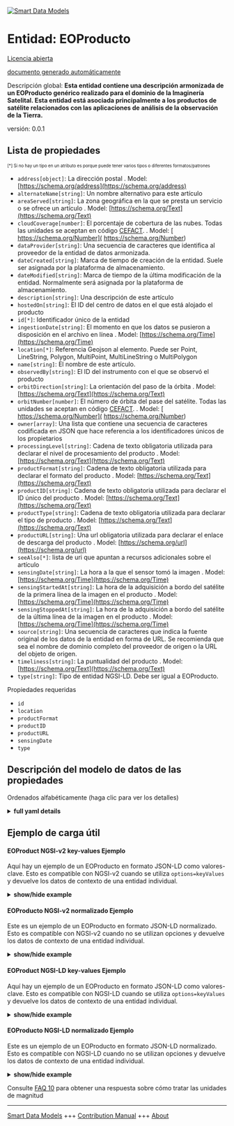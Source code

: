 <!-- 10-Header -->  
[![Smart Data Models](https://smartdatamodels.org/wp-content/uploads/2022/01/SmartDataModels_logo.png "Logo")](https://smartdatamodels.org)  
Entidad: EOProducto  
===================<!-- /10-Header -->  
<!-- 15-License -->  
[Licencia abierta](https://github.com/smart-data-models//dataModel.SatelliteImagery/blob/master/EOProduct/LICENSE.md)  
[documento generado automáticamente](https://docs.google.com/presentation/d/e/2PACX-1vTs-Ng5dIAwkg91oTTUdt8ua7woBXhPnwavZ0FxgR8BsAI_Ek3C5q97Nd94HS8KhP-r_quD4H0fgyt3/pub?start=false&loop=false&delayms=3000#slide=id.gb715ace035_0_60)  
<!-- /15-License -->  
<!-- 20-Description -->  
Descripción global: **Esta entidad contiene una descripción armonizada de un EOProducto genérico realizado para el dominio de la Imaginería Satelital. Esta entidad está asociada principalmente a los productos de satélite relacionados con las aplicaciones de análisis de la observación de la Tierra.**  
versión: 0.0.1  
<!-- /20-Description -->  
<!-- 30-PropertiesList -->  

## Lista de propiedades  

<sup><sub>[*] Si no hay un tipo en un atributo es porque puede tener varios tipos o diferentes formatos/patrones</sub></sup>  
- `address[object]`: La dirección postal  . Model: [https://schema.org/address](https://schema.org/address)- `alternateName[string]`: Un nombre alternativo para este artículo  - `areaServed[string]`: La zona geográfica en la que se presta un servicio o se ofrece un artículo  . Model: [https://schema.org/Text](https://schema.org/Text)- `cloudCoverage[number]`: El porcentaje de cobertura de las nubes. Todas las unidades se aceptan en código [CEFACT](https://www.unece.org/cefact.html).  . Model: [ https://schema.org/Number]( https://schema.org/Number)- `dataProvider[string]`: Una secuencia de caracteres que identifica al proveedor de la entidad de datos armonizada.  - `dateCreated[string]`: Marca de tiempo de creación de la entidad. Suele ser asignada por la plataforma de almacenamiento.  - `dateModified[string]`: Marca de tiempo de la última modificación de la entidad. Normalmente será asignada por la plataforma de almacenamiento.  - `description[string]`: Una descripción de este artículo  - `hostedOn[string]`: El ID del centro de datos en el que está alojado el producto  - `id[*]`: Identificador único de la entidad  - `ingestionDate[string]`: El momento en que los datos se pusieron a disposición en el archivo en línea  . Model: [https://schema.org/Time](https://schema.org/Time)- `location[*]`: Referencia Geojson al elemento. Puede ser Point, LineString, Polygon, MultiPoint, MultiLineString o MultiPolygon  - `name[string]`: El nombre de este artículo.  - `observedBy[string]`: El ID del instrumento con el que se observó el producto  - `orbitDirection[string]`: La orientación del paso de la órbita  . Model: [https://schema.org/Text](https://schema.org/Text)- `orbitNumber[number]`: El número de órbita del pase del satélite. Todas las unidades se aceptan en código [CEFACT](https://www.unece.org/cefact.html).  . Model: [ https://schema.org/Number]( https://schema.org/Number)- `owner[array]`: Una lista que contiene una secuencia de caracteres codificada en JSON que hace referencia a los identificadores únicos de los propietarios  - `processingLevel[string]`: Cadena de texto obligatoria utilizada para declarar el nivel de procesamiento del producto  . Model: [https://schema.org/Text](https://schema.org/Text)- `productFormat[string]`: Cadena de texto obligatoria utilizada para declarar el formato del producto  . Model: [https://schema.org/Text](https://schema.org/Text)- `productID[string]`: Cadena de texto obligatoria utilizada para declarar el ID único del producto  . Model: [https://schema.org/Text](https://schema.org/Text)- `productType[string]`: Cadena de texto obligatoria utilizada para declarar el tipo de producto  . Model: [https://schema.org/Text](https://schema.org/Text)- `productURL[string]`: Una url obligatoria utilizada para declarar el enlace de descarga del producto  . Model: [https://schema.org/url](https://schema.org/url)- `seeAlso[*]`: lista de uri que apuntan a recursos adicionales sobre el artículo  - `sensingDate[string]`: La hora a la que el sensor tomó la imagen  . Model: [https://schema.org/Time](https://schema.org/Time)- `sensingStartedAt[string]`: La hora de la adquisición a bordo del satélite de la primera línea de la imagen en el producto  . Model: [https://schema.org/Time](https://schema.org/Time)- `sensingStoppedAt[string]`: La hora de la adquisición a bordo del satélite de la última línea de la imagen en el producto  . Model: [https://schema.org/Time](https://schema.org/Time)- `source[string]`: Una secuencia de caracteres que indica la fuente original de los datos de la entidad en forma de URL. Se recomienda que sea el nombre de dominio completo del proveedor de origen o la URL del objeto de origen.  - `timeliness[string]`: La puntualidad del producto  . Model: [https://schema.org/Text](https://schema.org/Text)- `type[string]`: Tipo de entidad NGSI-LD. Debe ser igual a EOProducto.  <!-- /30-PropertiesList -->  
<!-- 35-RequiredProperties -->  
Propiedades requeridas  
- `id`  - `location`  - `productFormat`  - `productID`  - `productURL`  - `sensingDate`  - `type`  <!-- /35-RequiredProperties -->  
<!-- 40-RequiredProperties -->  
<!-- /40-RequiredProperties -->  
<!-- 50-DataModelHeader -->  
## Descripción del modelo de datos de las propiedades  
Ordenados alfabéticamente (haga clic para ver los detalles)  
<!-- /50-DataModelHeader -->  
<!-- 60-ModelYaml -->  
<details><summary><strong>full yaml details</strong></summary>    
```yaml  
EOProduct:    
  description: 'This entity contains a harmonised description of a generic EOProduct made for the Satellite Imagerry domain. This entity is primarily associated with the satellite products related to Earth Observation Analysis applications.'    
  properties:    
    address:    
      description: 'The mailing address'    
      properties:    
        addressCountry:    
          description: 'Property. The country. For example, Spain. Model:''https://schema.org/addressCountry'''    
          type: string    
        addressLocality:    
          description: 'Property. The locality in which the street address is, and which is in the region. Model:''https://schema.org/addressLocality'''    
          type: string    
        addressRegion:    
          description: 'Property. The region in which the locality is, and which is in the country. Model:''https://schema.org/addressRegion'''    
          type: string    
        postOfficeBoxNumber:    
          description: 'Property. The post office box number for PO box addresses. For example, 03578. Model:''https://schema.org/postOfficeBoxNumber'''    
          type: string    
        postalCode:    
          description: 'Property. The postal code. For example, 24004. Model:''https://schema.org/https://schema.org/postalCode'''    
          type: string    
        streetAddress:    
          description: 'Property. The street address. Model:''https://schema.org/streetAddress'''    
          type: string    
      type: object    
      x-ngsi:    
        model: https://schema.org/address    
        type: Property    
    alternateName:    
      description: 'An alternative name for this item'    
      type: string    
      x-ngsi:    
        type: Property    
    areaServed:    
      description: 'The geographic area where a service or offered item is provided'    
      type: string    
      x-ngsi:    
        model: https://schema.org/Text    
        type: Property    
    cloudCoverage:    
      description: 'The cloud coverage percentage. All units are accepted in [CEFACT](https://www.unece.org/cefact.html) code.'    
      type: number    
      x-ngsi:    
        model: ' https://schema.org/Number'    
        type: Property    
        units: percent    
    dataProvider:    
      description: 'A sequence of characters identifying the provider of the harmonised data entity.'    
      type: string    
      x-ngsi:    
        type: Property    
    dateCreated:    
      description: 'Entity creation timestamp. This will usually be allocated by the storage platform.'    
      format: date-time    
      type: string    
      x-ngsi:    
        type: Property    
    dateModified:    
      description: 'Timestamp of the last modification of the entity. This will usually be allocated by the storage platform.'    
      format: date-time    
      type: string    
      x-ngsi:    
        type: Property    
    description:    
      description: 'A description of this item'    
      type: string    
      x-ngsi:    
        type: Property    
    hostedOn:    
      description: 'The ID of the data hub that the product is hosted on'    
      format: uri    
      type: string    
      x-ngsi:    
        type: Relationship    
    id:    
      anyOf: &eoproduct_-_properties_-_owner_-_items_-_anyof    
        - description: 'Property. Identifier format of any NGSI entity'    
          maxLength: 256    
          minLength: 1    
          pattern: ^[\w\-\.\{\}\$\+\*\[\]`|~^@!,:\\]+$    
          type: string    
        - description: 'Property. Identifier format of any NGSI entity'    
          format: uri    
          type: string    
      description: 'Unique identifier of the entity'    
      x-ngsi:    
        type: Property    
    ingestionDate:    
      description: 'The time at which the data was made available in the online archive'    
      format: date-time    
      type: string    
      x-ngsi:    
        model: https://schema.org/Time    
        type: Property    
    location:    
      description: 'Geojson reference to the item. It can be Point, LineString, Polygon, MultiPoint, MultiLineString or MultiPolygon'    
      oneOf:    
        - description: 'GeoProperty. Geojson reference to the item. Point'    
          properties:    
            bbox:    
              items:    
                type: number    
              minItems: 4    
              type: array    
            coordinates:    
              items:    
                type: number    
              minItems: 2    
              type: array    
            type:    
              enum:    
                - Point    
              type: string    
          required:    
            - type    
            - coordinates    
          title: 'GeoJSON Point'    
          type: object    
        - description: 'GeoProperty. Geojson reference to the item. LineString'    
          properties:    
            bbox:    
              items:    
                type: number    
              minItems: 4    
              type: array    
            coordinates:    
              items:    
                items:    
                  type: number    
                minItems: 2    
                type: array    
              minItems: 2    
              type: array    
            type:    
              enum:    
                - LineString    
              type: string    
          required:    
            - type    
            - coordinates    
          title: 'GeoJSON LineString'    
          type: object    
        - description: 'GeoProperty. Geojson reference to the item. Polygon'    
          properties:    
            bbox:    
              items:    
                type: number    
              minItems: 4    
              type: array    
            coordinates:    
              items:    
                items:    
                  items:    
                    type: number    
                  minItems: 2    
                  type: array    
                minItems: 4    
                type: array    
              type: array    
            type:    
              enum:    
                - Polygon    
              type: string    
          required:    
            - type    
            - coordinates    
          title: 'GeoJSON Polygon'    
          type: object    
        - description: 'GeoProperty. Geojson reference to the item. MultiPoint'    
          properties:    
            bbox:    
              items:    
                type: number    
              minItems: 4    
              type: array    
            coordinates:    
              items:    
                items:    
                  type: number    
                minItems: 2    
                type: array    
              type: array    
            type:    
              enum:    
                - MultiPoint    
              type: string    
          required:    
            - type    
            - coordinates    
          title: 'GeoJSON MultiPoint'    
          type: object    
        - description: 'GeoProperty. Geojson reference to the item. MultiLineString'    
          properties:    
            bbox:    
              items:    
                type: number    
              minItems: 4    
              type: array    
            coordinates:    
              items:    
                items:    
                  items:    
                    type: number    
                  minItems: 2    
                  type: array    
                minItems: 2    
                type: array    
              type: array    
            type:    
              enum:    
                - MultiLineString    
              type: string    
          required:    
            - type    
            - coordinates    
          title: 'GeoJSON MultiLineString'    
          type: object    
        - description: 'GeoProperty. Geojson reference to the item. MultiLineString'    
          properties:    
            bbox:    
              items:    
                type: number    
              minItems: 4    
              type: array    
            coordinates:    
              items:    
                items:    
                  items:    
                    items:    
                      type: number    
                    minItems: 2    
                    type: array    
                  minItems: 4    
                  type: array    
                type: array    
              type: array    
            type:    
              enum:    
                - MultiPolygon    
              type: string    
          required:    
            - type    
            - coordinates    
          title: 'GeoJSON MultiPolygon'    
          type: object    
      x-ngsi:    
        type: GeoProperty    
    name:    
      description: 'The name of this item.'    
      type: string    
      x-ngsi:    
        type: Property    
    observedBy:    
      description: 'The ID of the instrument that the product was observed by'    
      format: uri    
      type: string    
      x-ngsi:    
        type: Relationship    
    orbitDirection:    
      description: 'The orbit pass orientation'    
      enum:    
        - Ascending    
        - Descending    
      type: string    
      x-ngsi:    
        model: https://schema.org/Text    
        type: Property    
    orbitNumber:    
      description: 'The orbit number of tha satellite pass. All units are accepted in [CEFACT](https://www.unece.org/cefact.html) code.'    
      type: number    
      x-ngsi:    
        model: ' https://schema.org/Number'    
        type: Property    
    owner:    
      description: 'A List containing a JSON encoded sequence of characters referencing the unique Ids of the owner(s)'    
      items:    
        anyOf: *eoproduct_-_properties_-_owner_-_items_-_anyof    
        description: 'Property. Unique identifier of the entity'    
      type: array    
      x-ngsi:    
        type: Property    
    processingLevel:    
      description: 'A mandatory text string used to declare the processing level of the product'    
      type: string    
      x-ngsi:    
        model: https://schema.org/Text    
        type: Property    
    productFormat:    
      description: 'A mandatory text string used to declare the format of the product'    
      type: string    
      x-ngsi:    
        model: https://schema.org/Text    
        type: Property    
    productID:    
      description: 'A mandatory text string used to declare the unique ID of the product'    
      type: string    
      x-ngsi:    
        model: https://schema.org/Text    
        type: Property    
    productType:    
      description: 'A mandatory text string used to declare the type of the product'    
      type: string    
      x-ngsi:    
        model: https://schema.org/Text    
        type: Property    
    productURL:    
      description: 'A mandatory url used to declare the downlaod link of the product'    
      type: string    
      x-ngsi:    
        model: https://schema.org/url    
        type: Property    
    seeAlso:    
      description: 'list of uri pointing to additional resources about the item'    
      oneOf:    
        - items:    
            format: uri    
            type: string    
          minItems: 1    
          type: array    
        - format: uri    
          type: string    
      x-ngsi:    
        type: Property    
    sensingDate:    
      description: 'The time at which the image was taken by the sensor'    
      format: date-time    
      type: string    
      x-ngsi:    
        model: https://schema.org/Time    
        type: Property    
    sensingStartedAt:    
      description: 'The time of the satellite on-board acquisition of the first line of the image in the product'    
      format: date-time    
      type: string    
      x-ngsi:    
        model: https://schema.org/Time    
        type: Property    
    sensingStoppedAt:    
      description: 'The time of the satellite on-board acquisition of the last line of the image in the product'    
      format: date-time    
      type: string    
      x-ngsi:    
        model: https://schema.org/Time    
        type: Property    
    source:    
      description: 'A sequence of characters giving the original source of the entity data as a URL. Recommended to be the fully qualified domain name of the source provider, or the URL to the source object.'    
      type: string    
      x-ngsi:    
        type: Property    
    timeliness:    
      description: 'The timeliness of the product'    
      type: string    
      x-ngsi:    
        model: https://schema.org/Text    
        type: Property    
    type:    
      description: 'NGSI-LD Entity Type. It must be equal to EOProduct.'    
      enum:    
        - EOProduct    
      type: string    
      x-ngsi:    
        type: Property    
  required:    
    - id    
    - type    
    - productID    
    - productURL    
    - location    
    - productFormat    
    - sensingDate    
  type: object    
  x-derived-from: ""    
  x-disclaimer: 'Redistribution and use in source and binary forms, with or without modification, are permitted  provided that the license conditions are met. Copyleft (c) 2021 Contributors to Smart Data Models Program'    
  x-license-url: https://github.com/smart-data-models/dataModel.SatelliteImagery/blob/master/EOProduct/LICENSE.md    
  x-model-schema: https://raw.githubusercontent.com/smart-data-models/dataModel.SatelliteImagery/master/EOProduct/schema.json    
  x-model-tags: ""    
  x-version: 0.0.1    
```  
</details>    
<!-- /60-ModelYaml -->  
<!-- 70-MiddleNotes -->  
<!-- /70-MiddleNotes -->  
<!-- 80-Examples -->  
## Ejemplo de carga útil  
#### EOProduct NGSI-v2 key-values Ejemplo  
Aquí hay un ejemplo de un EOProducto en formato JSON-LD como valores-clave. Esto es compatible con NGSI-v2 cuando se utiliza `options=keyValues` y devuelve los datos de contexto de una entidad individual.  
<details><summary><strong>show/hide example</strong></summary>    
```json  
{  
  "id": "urn:ngsi-ld:EOProduct:123",  
  "type": "EOProduct",  
  "productID": "S1B_IW_GRDH_1SDV_20210201T042950_20210201T043015_025408_0306B8_AE29",  
  "productURL": "https://scihub.copernicus.eu/dhus/odata/v1/Products('561d85c3-5627-4f78-84f7-05d0a0c8db9c')/$value",  
  "productType": "GRD",  
  "processingLevel": "L1",  
  "location": {  
    "type": "Polygon",  
    "coordinates": [  
      [  
        [ 25.4464, 41.887688 ],  
        [ 25.855984, 43.386223 ],  
        [ 22.690121, 43.786907 ],  
        [ 22.356091, 42.288685 ],  
        [ 25.4464, 41.887688 ]  
      ]  
    ]  
  },  
  "productFormat": "SAFE",  
  "timeliness": "Fast-24h",  
  "orbitDirection": "Descending",  
  "orbitNumber": 7,  
  "ingestionDate": "2021-02-01T08:26:25.020Z",  
  "sensingDate": "2021-02-01T04:29:50.264Z",  
  "sensingStartedAt": "2021-02-01T04:29:50.264Z",  
  "sensingStoppedAt": "2021-02-01T04:30:15.263Z",  
  "hostedOn": "urn:ngsi-ld:EODataHub:123",  
  "observedBy": "urn:ngsi-ld:EOInstrument:154"  
}  
```  
</details>  
#### EOProducto NGSI-v2 normalizado Ejemplo  
Este es un ejemplo de un EOProducto en formato JSON-LD normalizado. Esto es compatible con NGSI-v2 cuando no se utilizan opciones y devuelve los datos de contexto de una entidad individual.  
<details><summary><strong>show/hide example</strong></summary>    
```json  
{  
  "id": "urn:ngsi-ld:EOProduct:123",  
  "type": "EOProduct",  
  "createdAt": "2020-03-13T15:42:00Z",  
  "modifiedAt": "2020-03-13T15:45:00Z",  
  "productID": {  
    "type": "Property",  
    "value": "S1B_IW_GRDH_1SDV_20210201T042950_20210201T043015_025408_0306B8_AE29"  
  },  
  "productURL": {  
    "type": "Property",  
    "value": "https://scihub.copernicus.eu/dhus/odata/v1/Products('561d85c3-5627-4f78-84f7-05d0a0c8db9c')/$value"  
  },  
  "productType": {  
    "type": "Property",  
    "value": "GRD"  
  },  
  "processingLevel": {  
    "type": "Property",  
    "value": "L1"  
  },  
  "location": {  
    "type": "GeoProperty",  
    "value": {  
      "type": "Polygon",  
      "coordinates": [  
        [  
          [ 25.4464, 41.887688 ],  
          [ 25.855984, 43.386223 ],  
          [ 22.690121, 43.786907 ],  
          [ 22.356091, 42.288685 ],  
          [ 25.4464, 41.887688 ]  
        ]  
      ]  
    }  
  },  
  "productFormat": {  
    "type": "Property",  
    "value": "SAFE"  
  },  
  "timeliness": {  
    "type": "Property",  
    "value": "Fast-24h"  
  },  
  "orbitDirection": {  
    "type": "Property",  
    "value": "Descending"  
  },  
  "orbitNumber": {  
    "type": "Property",  
    "value": 7  
  },  
  "ingestionDate": {  
    "type": "Property",  
    "value": {  
      "@type": "DateTime",  
      "@value": "2021-02-01T08:26:25.020Z"  
    }  
  },  
  "sensingDate": {  
    "type": "Property",  
    "value": {  
      "@type": "DateTime",  
      "@value": "2021-02-01T04:29:50.264Z"  
    }  
  },  
  "sensingStartedAt": {  
    "type": "Property",  
    "value": {  
      "@type": "DateTime",  
      "@value": "2021-02-01T04:29:50.264Z"  
    }  
  },  
  "sensingStoppedAt": {  
    "type": "Property",  
    "value": {  
      "@type": "DateTime",  
      "@value": "2021-02-01T04:30:15.263Z"  
    }  
  }  
}  
```  
</details>  
#### EOProduct NGSI-LD key-values Ejemplo  
Aquí hay un ejemplo de un EOProducto en formato JSON-LD como valores-clave. Esto es compatible con NGSI-LD cuando se utiliza `options=keyValues` y devuelve los datos de contexto de una entidad individual.  
<details><summary><strong>show/hide example</strong></summary>    
```json  
{  
    "id": "urn:ngsi-ld:EOProduct:123",  
    "type": "EOProduct",  
    "cloudCoverage": 19.125499,  
    "hostedOn": "urn:ngsi-ld:EODataHub:123",  
    "ingestionDate": "2021-01-18T18:29:16.884Z",  
    "location": {  
        "type": "Polygon",  
        "coordinates": [  
            [  
                [  
                    24.7578584453215,  
                    42.3024516155518  
                ],  
                [  
                    24.8181237036864,  
                    43.2890817991595  
                ],  
                [  
                    23.4662891411315,  
                    43.3262569717781  
                ],  
                [  
                    23.4272955487519,  
                    42.3383721018908  
                ],  
                [  
                    24.7578584453215,  
                    42.3024516155518  
                ]  
            ]  
        ]  
    },  
    "observedBy": "urn:ngsi-ld:EOInstrument:154",  
    "orbitDirection": "Descending",  
    "orbitNumber": 93,  
    "processingLevel": "Level-2A",  
    "productFormat": "SAFE",  
    "productID": "S2A_MSIL2A_20210118T092321_N0214_R093_T34TGN_20210118T120704",  
    "productType": "S2MSI2A",  
    "productURL": "https://scihub.copernicus.eu/dhus/odata/v1/Products('698c2089-704f-4d4f-aa2f-977902e2d35e')/$value",  
    "sensingDate": "2021-01-18T09:23:21.024Z",  
    "sensingStartedAt": "2021-01-18T09:23:21.024Z",  
    "sensingStoppedAt": "2021-01-18T09:23:21.024Z",  
    "@context": [  
        "https://raw.githubusercontent.com/smart-data-models/dataModel.SatelliteImagery/master/context.jsonld"  
    ]  
}  
```  
</details>  
#### EOProducto NGSI-LD normalizado Ejemplo  
Este es un ejemplo de un EOProducto en formato JSON-LD normalizado. Esto es compatible con NGSI-LD cuando no se utilizan opciones y devuelve los datos de contexto de una entidad individual.  
<details><summary><strong>show/hide example</strong></summary>    
```json  
{  
    "id": "urn:ngsi-ld:EOProduct:123",  
    "type": "EOProduct",  
    "cloudCoverage": {  
        "type": "Property",  
        "value": 19.125499,  
        "unitCode": "P1"  
    },  
    "createdAt": "2020-03-13T15:42:00Z",  
    "ingestionDate": {  
        "type": "Property",  
        "value": {  
            "@type": "DateTime",  
            "@value": "2021-01-18T18:29:16.884Z"  
        }  
    },  
    "location": {  
        "type": "GeoProperty",  
        "value": {  
            "type": "Polygon",  
            "coordinates": [  
                [  
                    [  
                        25.4464,  
                        41.887688  
                    ],  
                    [  
                        25.855984,  
                        43.386223  
                    ],  
                    [  
                        22.690121,  
                        43.786907  
                    ],  
                    [  
                        22.356091,  
                        42.288685  
                    ],  
                    [  
                        25.4464,  
                        41.887688  
                    ]  
                ]  
            ]  
        }  
    },  
    "modifiedAt": "2020-03-13T15:45:00Z",  
    "orbitDirection": {  
        "type": "Property",  
        "value": "Descending"  
    },  
    "orbitNumber": {  
        "type": "Property",  
        "value": 93  
    },  
    "processingLevel": {  
        "type": "Property",  
        "value": "L1"  
    },  
    "productFormat": {  
        "type": "Property",  
        "value": "SAFE"  
    },  
    "productID": {  
        "type": "Property",  
        "value": "S1B_IW_GRDH_1SDV_20210201T042950_20210201T043015_025408_0306B8_AE29"  
    },  
    "productType": {  
        "type": "Property",  
        "value": "GRD"  
    },  
    "productURL": {  
        "type": "Property",  
        "value": "https://scihub.copernicus.eu/dhus/odata/v1/Products('561d85c3-5627-4f78-84f7-05d0a0c8db9c')/$value"  
    },  
    "sensingDate": {  
        "type": "Property",  
        "value": {  
            "@type": "DateTime",  
            "@value": "2021-01-18T09:23:21.024Z"  
        }  
    },  
    "sensingStartedAt": {  
        "type": "Property",  
        "value": {  
            "@type": "DateTime",  
            "@value": "2021-01-18T09:23:21.024Z"  
        }  
    },  
    "sensingStoppedAt": {  
        "type": "Property",  
        "value": {  
            "@type": "DateTime",  
            "@value": "2021-01-18T09:23:21.024Z"  
        }  
    },  
    "@context": [  
        "https://raw.githubusercontent.com/smart-data-models/dataModel.SatelliteImagery/master/context.jsonld"  
    ]  
}  
```  
</details><!-- /80-Examples -->  
<!-- 90-FooterNotes -->  
<!-- /90-FooterNotes -->  
<!-- 95-Units -->  
Consulte [FAQ 10](https://smartdatamodels.org/index.php/faqs/) para obtener una respuesta sobre cómo tratar las unidades de magnitud  
<!-- /95-Units -->  
<!-- 97-LastFooter -->  
---  
[Smart Data Models](https://smartdatamodels.org) +++ [Contribution Manual](https://bit.ly/contribution_manual) +++ [About](https://bit.ly/Introduction_SDM)<!-- /97-LastFooter -->  
